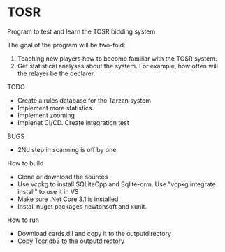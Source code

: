 # TOSR
Program to test and learn the TOSR bidding system

The goal of the program will be two-fold:
1) Teaching new players how to become familiar with the TOSR system.
2) Get statistical analyses about the system. For example, how often will the relayer be the declarer.

TODO
- Create a rules database for the Tarzan system
- Implement more statistics. 
- Implement zooming
- Implenet CI/CD. Create integration test

BUGS
- 2Nd step in scanning is off by one.

How to build
- Clone or download the sources
- Use vcpkg to install SQLiteCpp and Sqlite-orm. Use "vcpkg integrate install" to use it in VS
- Make sure .Net Core 3.1 is installed
- Install nuget packages newtonsoft and xunit.

How to run
- Download cards.dll and copy it to the outputdirectory
- Copy Tosr.db3 to the outputdirectory
